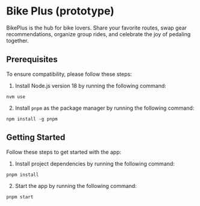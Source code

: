 # Bike Plus (prototype)

BikePlus is the hub for bike lovers. Share your favorite routes, swap gear recommendations, organize group rides, and celebrate the joy of pedaling together.

## Prerequisites

To ensure compatibility, please follow these steps:

1. Install Node.js version 18 by running the following command:

```
nvm use
```

2. Install `pnpm` as the package manager by running the following command:

```
npm install -g pnpm
```

## Getting Started

Follow these steps to get started with the app:

1. Install project dependencies by running the following command:

```
pnpm install
```

2. Start the app by running the following command:

```
pnpm start
```
